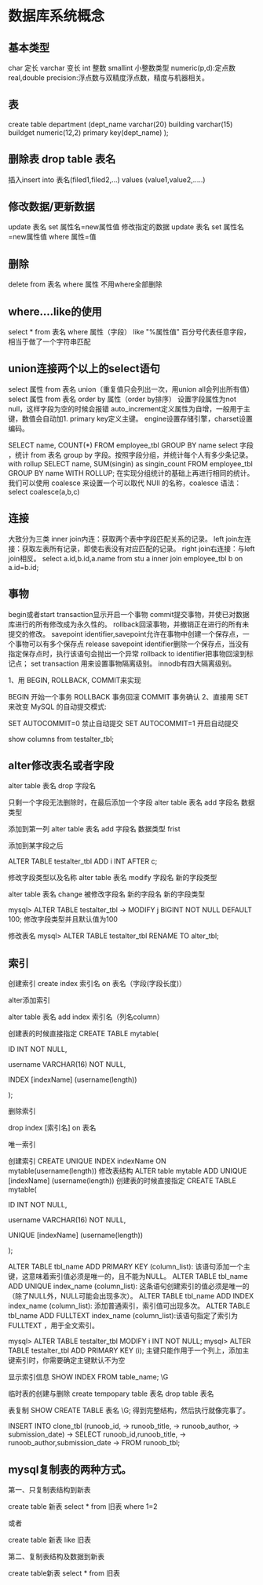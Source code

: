 # 数据库系统概念

## 基本类型

char 定长
varchar 变长
int 整数
smallint 小整数类型
numeric(p,d):定点数
real,double precision:浮点数与双精度浮点数，精度与机器相关。

## 表

create table department
(dept_name varchar(20)
building varchar(15)
buildget numeric(12,2)
primary key(dept_name)
);

## 删除表 drop table 表名

插入insert into 表名(filed1,filed2,...)
values
(value1,value2,.....)

## 修改数据/更新数据

update 表名 set 属性名=new属性值
修改指定的数据
update 表名 set 属性名=new属性值 where 属性=值

## 删除

delete from 表名 where 属性
不用where全部删除

## where....like的使用

select * from 表名 where 属性（字段） like  "%属性值" 百分号代表任意字段，相当于做了一个字符串匹配

## union连接两个以上的select语句

select 属性 from 表名
union（重复值只会列出一次，用union all会列出所有值）
select 属性 from 表名
order by 属性（order by排序）
设置字段属性为not null，这样字段为空的时候会报错
auto_increment定义属性为自增，一般用于主键，数值会自动加1.
primary key定义主键。
engine设置存储引擎，charset设置编码。

SELECT name, COUNT(*) FROM employee_tbl GROUP BY name
select 字段 ，统计 from 表名 group by 字段。按照字段分组，并统计每个人有多少条记录。
with rollup
SELECT name, SUM(singin) as singin_count FROM employee_tbl GROUP BY name WITH ROLLUP;
在实现分组统计的基础上再进行相同的统计。
我们可以使用 coalesce 来设置一个可以取代 NUll 的名称，coalesce 语法：
select coalesce(a,b,c)

## 连接

大致分为三类
inner join内连：获取两个表中字段匹配关系的记录。
left join左连接：获取左表所有记录，即使右表没有对应匹配的记录。
right join右连接：与left join相反。
select a.id,b.id,a.name from stu a inner join employee_tbl b on a.id=b.id;

## 事物

begin或者start transaction显示开启一个事物
commit提交事物，并使已对数据库进行的所有修改成为永久性的。
rollback回滚事物，并撤销正在进行的所有未提交的修改。
savepoint identifier,savepoint允许在事物中创建一个保存点，一个事物可以有多个保存点
release savepoint identifier删除一个保存点，当没有指定保存点时，执行该语句会抛出一个异常
rollback to identifier把事物回滚到标记点；
set transaction 用来设置事物隔离级别。 innodb有四大隔离级别。

1、用 BEGIN, ROLLBACK, COMMIT来实现

BEGIN 开始一个事务
ROLLBACK 事务回滚
COMMIT 事务确认
2、直接用 SET 来改变 MySQL 的自动提交模式:

SET AUTOCOMMIT=0 禁止自动提交
SET AUTOCOMMIT=1 开启自动提交

show columns from testalter_tbl;

## alter修改表名或者字段

alter table 表名 drop 字段名

只剩一个字段无法删除时，在最后添加一个字段
alter table 表名 add 字段名 数据类型

添加到第一列
alter table 表名 add 字段名 数据类型 frist

添加到某字段之后

ALTER TABLE testalter_tbl ADD i INT AFTER c;

修改字段类型以及名称
alter table 表名 modify 字段名 新的字段类型

alter table 表名 change 被修改字段名 新的字段名 新的字段类型

mysql> ALTER TABLE testalter_tbl
-> MODIFY j BIGINT NOT NULL DEFAULT 100;
修改字段类型并且默认值为100

修改表名
mysql> ALTER TABLE testalter_tbl RENAME TO alter_tbl;

## 索引

创建索引
create index 索引名 on 表名（字段(字段长度)）

alter添加索引

alter table 表名 add index 索引名（列名column）

创建表的时候直接指定
CREATE TABLE mytable(

ID INT NOT NULL,

username VARCHAR(16) NOT NULL,

INDEX [indexName] (username(length))

);

删除索引

drop index [索引名] on 表名

唯一索引

创建索引
CREATE UNIQUE INDEX indexName ON mytable(username(length))
修改表结构
ALTER table mytable ADD UNIQUE [indexName] (username(length))
创建表的时候直接指定
CREATE TABLE mytable(

ID INT NOT NULL,

username VARCHAR(16) NOT NULL,

UNIQUE [indexName] (username(length))

);

ALTER TABLE tbl_name ADD PRIMARY KEY (column_list): 该语句添加一个主键，这意味着索引值必须是唯一的，且不能为NULL。
ALTER TABLE tbl_name ADD UNIQUE index_name (column_list): 这条语句创建索引的值必须是唯一的（除了NULL外，NULL可能会出现多次）。
ALTER TABLE tbl_name ADD INDEX index_name (column_list): 添加普通索引，索引值可出现多次。
ALTER TABLE tbl_name ADD FULLTEXT index_name (column_list):该语句指定了索引为 FULLTEXT ，用于全文索引。

mysql> ALTER TABLE testalter_tbl MODIFY i INT NOT NULL;
mysql> ALTER TABLE testalter_tbl ADD PRIMARY KEY (i);
主键只能作用于一个列上，添加主键索引时，你需要确定主键默认不为空

显示索引信息
SHOW INDEX FROM table_name; \G

临时表的创建与删除
create tempopary table 表名
drop table 表名

表复制
SHOW CREATE TABLE 表名 \G;
得到完整结构，然后执行就像完事了。

INSERT INTO clone_tbl (runoob_id,
->                        runoob_title,
->                        runoob_author,
->                        submission_date)
-> SELECT runoob_id,runoob_title,
->        runoob_author,submission_date
-> FROM runoob_tbl;

## mysql复制表的两种方式。

第一、只复制表结构到新表

create table 新表 select * from 旧表 where 1=2

或者

create table 新表 like 旧表

第二、复制表结构及数据到新表

create table新表 select * from 旧表 



